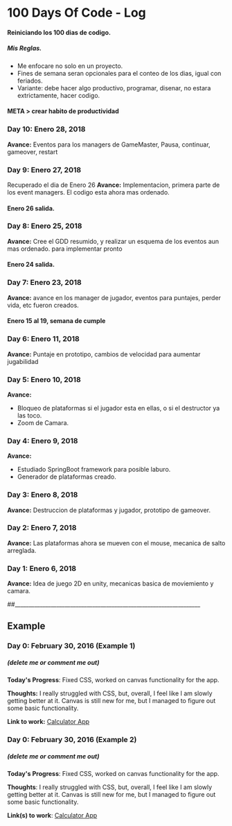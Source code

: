 # 100 Days Of Code - Log
#### Reiniciando los 100 dias de codigo.
##### Mis Reglas.
* Me enfocare no solo en un proyecto.
* Fines de semana seran opcionales para el conteo de los dias, igual con feriados.
* Variante: debe hacer algo productivo, programar, disenar, no estara extrictamente, hacer codigo.
#### META > crear habito de productividad

### Day 10: Enero 28, 2018
**Avance:** Eventos para los managers de GameMaster, Pausa, continuar, gameover, restart

### Day 9: Enero 27, 2018
Recuperado el dia de Enero 26
**Avance:** Implementacion, primera parte de los event managers. El codigo esta ahora mas ordenado.

#### Enero 26 salida.

### Day 8: Enero 25, 2018
**Avance:** Cree el GDD resumido, y realizar un esquema de los eventos aun mas ordenado. para implementar pronto

#### Enero 24 salida.

### Day 7: Enero 23, 2018
**Avance:** avance en los manager de jugador, eventos para puntajes, perder vida, etc fueron creados.

#### Enero 15 al 19, semana de cumple

### Day 6: Enero 11, 2018
**Avance:** Puntaje en prototipo, cambios de velocidad para aumentar jugabilidad
### Day 5: Enero 10, 2018
**Avance:** 
* Bloqueo de plataformas si el jugador esta en ellas, o si el destructor ya las toco.
* Zoom de Camara.
### Day 4: Enero 9, 2018
**Avance:** 
* Estudiado SpringBoot framework para posible laburo.
* Generador de plataformas creado.
### Day 3: Enero 8, 2018
**Avance:** Destruccion de plataformas y jugador, prototipo de gameover.
### Day 2: Enero 7, 2018
**Avance:** Las plataformas ahora se mueven con el mouse, mecanica de salto arreglada.
### Day 1: Enero 6, 2018
**Avance:** Idea de juego 2D en unity, mecanicas basica de moviemiento y camara.


##___________________________________________________________________
## Example
### Day 0: February 30, 2016 (Example 1)
##### (delete me or comment me out)

**Today's Progress**: Fixed CSS, worked on canvas functionality for the app.

**Thoughts:** I really struggled with CSS, but, overall, I feel like I am slowly getting better at it. Canvas is still new for me, but I managed to figure out some basic functionality.

**Link to work:** [Calculator App](http://www.example.com)

### Day 0: February 30, 2016 (Example 2)
##### (delete me or comment me out)

**Today's Progress**: Fixed CSS, worked on canvas functionality for the app.

**Thoughts**: I really struggled with CSS, but, overall, I feel like I am slowly getting better at it. Canvas is still new for me, but I managed to figure out some basic functionality.

**Link(s) to work**: [Calculator App](http://www.example.com)
